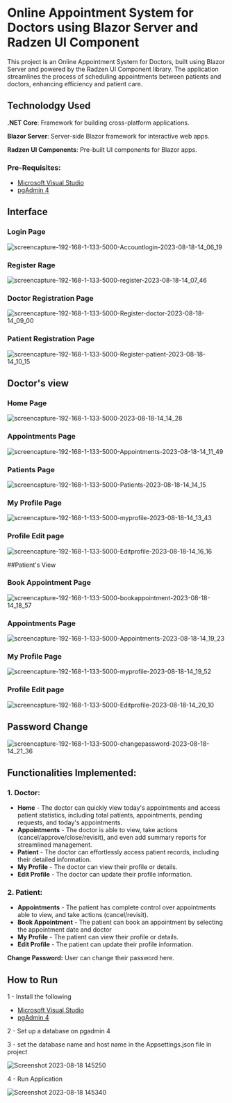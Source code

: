 # Online Appointment System for Doctors using Blazor Server and Radzen UI Component
This project is an Online Appointment System for Doctors, built using Blazor Server and powered by the Radzen UI Component library. The application streamlines the process of scheduling appointments between patients and doctors, enhancing efficiency and patient care.  

## Technolodgy Used
**.NET Core**: Framework for building cross-platform applications.

**Blazor Server**: Server-side Blazor framework for interactive web apps.

**Radzen UI Components**: Pre-built UI components for Blazor apps.

### Pre-Requisites:
- [Microsoft Visual Studio](https://visualstudio.microsoft.com/vs/community/)
- [pgAdmin 4](https://www.pgadmin.org/download/)

## Interface
### Login Page
![screencapture-192-168-1-133-5000-Accountlogin-2023-08-18-14_06_19](https://github.com/anilprajapatistartbit/blazor/assets/121869921/7eea4a7a-5a35-40e4-a4d3-8071dd8b240c)

### Register Rage
![screencapture-192-168-1-133-5000-register-2023-08-18-14_07_46](https://github.com/anilprajapatistartbit/blazor/assets/121869921/8dbfa80e-fe46-4b1a-b10c-8e02ef11cc31)

### Doctor Registration Page
![screencapture-192-168-1-133-5000-Register-doctor-2023-08-18-14_09_00](https://github.com/anilprajapatistartbit/blazor/assets/121869921/8bdb96cb-a81e-4db7-a259-7ef264aabb8c)

###  Patient Registration Page
![screencapture-192-168-1-133-5000-Register-patient-2023-08-18-14_10_15](https://github.com/anilprajapatistartbit/blazor/assets/121869921/dd7add22-e09b-465b-a5ec-212307a63fcd)

## Doctor's view

### Home Page
![screencapture-192-168-1-133-5000-2023-08-18-14_14_28](https://github.com/anilprajapatistartbit/blazor/assets/121869921/ab8d5abe-4b1b-413b-a7b0-377cd4d73152)

### Appointments Page
![screencapture-192-168-1-133-5000-Appointments-2023-08-18-14_11_49](https://github.com/anilprajapatistartbit/blazor/assets/121869921/bfac4c8e-e241-4ab9-884a-76f074a44a23)

### Patients Page
![screencapture-192-168-1-133-5000-Patients-2023-08-18-14_14_15](https://github.com/anilprajapatistartbit/blazor/assets/121869921/ff4524c4-e1e4-4b9d-8d21-bede24d7e902)

### My Profile Page
![screencapture-192-168-1-133-5000-myprofile-2023-08-18-14_13_43](https://github.com/anilprajapatistartbit/blazor/assets/121869921/eab9c22f-2aa1-494f-89a8-365b713e9b04)

### Profile Edit page
![screencapture-192-168-1-133-5000-Editprofile-2023-08-18-14_16_16](https://github.com/anilprajapatistartbit/blazor/assets/121869921/d6c99665-8f40-4b60-b3e1-0b5f9c21f912)

##Patient's View
### Book Appointment Page
![screencapture-192-168-1-133-5000-bookappointment-2023-08-18-14_18_57](https://github.com/anilprajapatistartbit/blazor/assets/121869921/6d0dd578-3210-4a1b-8eb6-f3541ac9a654)

### Appointments Page
![screencapture-192-168-1-133-5000-Appointments-2023-08-18-14_19_23](https://github.com/anilprajapatistartbit/blazor/assets/121869921/6f52303e-ff09-4c23-bb0f-f759750fb7b2)

### My Profile Page
![screencapture-192-168-1-133-5000-myprofile-2023-08-18-14_19_52](https://github.com/anilprajapatistartbit/blazor/assets/121869921/0e214a34-7d53-4340-9d1c-028c0350722c)


### Profile Edit page
![screencapture-192-168-1-133-5000-Editprofile-2023-08-18-14_20_10](https://github.com/anilprajapatistartbit/blazor/assets/121869921/3a708f7b-f5e9-4b90-ad87-e9f6d559a3e0)

## Password Change
![screencapture-192-168-1-133-5000-changepassword-2023-08-18-14_21_36](https://github.com/anilprajapatistartbit/blazor/assets/121869921/494a9d62-7e39-4b18-87c0-18f80f68bb71)


## Functionalities Implemented:

### 1. Doctor:
- **Home** - The doctor can quickly view today's appointments and access patient statistics, including total patients, appointments, pending requests, and today's appointments. 
- **Appointments** - The doctor is able to view, take actions (cancel/approve/close/revisit), and even add summary reports for streamlined management.
- **Patient** - The doctor can effortlessly access patient records, including their detailed information.
- **My Profile** - The doctor can view their profile or details.
- **Edit Profile** - The doctor can update their profile information.

### 2. Patient:
- **Appointments** - The patient has complete control over appointments able to view, and take actions (cancel/revisit).
- **Book Appointment** - The patient can book an appointment by selecting the appointment date and doctor
- **My Profile** - The patient can view their profile or details.
- **Edit Profile** - The patient can update their profile information.

**Change Password:** User can change their password here.


## How to Run
 1 - Install the following
 
 - [Microsoft Visual Studio](https://visualstudio.microsoft.com/vs/community/)
 - [pgAdmin 4](https://www.pgadmin.org/download/)

 2 - Set up a database on pgadmin 4
 
 3 - set the database name and host name in the Appsettings.json file in project 
 
 ![Screenshot 2023-08-18 145250](https://github.com/anilprajapatistartbit/blazor/assets/121869921/00fe590c-8cde-4bd8-beb7-702e1f2ad419)

 4 - Run Application
 
 ![Screenshot 2023-08-18 145340](https://github.com/anilprajapatistartbit/blazor/assets/121869921/c90daa8e-4ca3-40fc-9cd4-416580c38f99)

 










